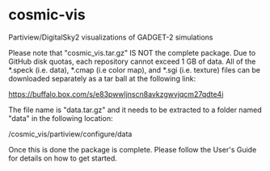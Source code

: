 # cosmic-vis
Partiview/DigitalSky2 visualizations of GADGET-2 simulations

Please note that "cosmic_vis.tar.gz" IS NOT the complete package. Due to GitHub disk quotas, each repository cannot exceed 1 GB of data. All of the *.speck (i.e. data), *.cmap (i.e color map), and *.sgi (i.e. texture) files can be downloaded separately as a tar ball at the following link:

https://buffalo.box.com/s/e83pwwljnscn8avkzgwvjqcm27qdte4i

The file name is "data.tar.gz" and it needs to be extracted to a folder named "data" in the following location:

/cosmic_vis/partiview/configure/data

Once this is done the package is complete. Please follow the User's Guide for details on how to get started.
